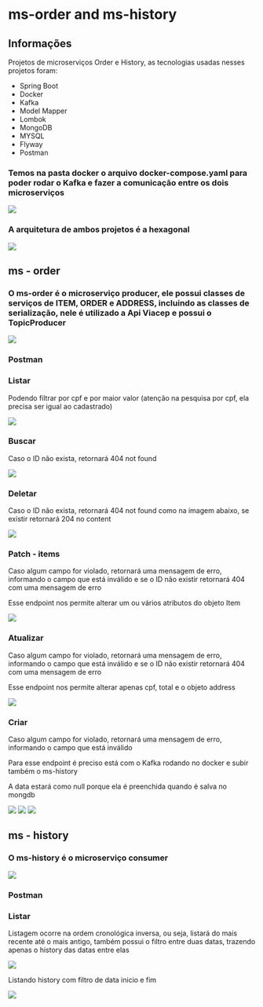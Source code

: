 # ms-order and ms-history

<h2> Informações</h2>

Projetos de microserviços Order e History, as tecnologias usadas nesses
projetos foram:
<ul>
  <li>Spring Boot</li>
  <li>Docker</li>
  <li>Kafka</li>
  <li>Model Mapper</li>
  <li>Lombok</li>
  <li>MongoDB</li>
  <li>MYSQL</li>
  <li>Flyway</li>
  <li>Postman</li>
</ul>

<h3> Temos na pasta docker o arquivo docker-compose.yaml para poder rodar o Kafka e fazer a comunicação entre os dois microserviços </h3>

![](./docs/image-arquivo-compose.png)

<h3> A arquitetura de ambos projetos é a hexagonal </h3>

![](./docs/arquitetura-hexagonal.png)

<h2>ms - order</h2>

<h3> O ms-order é o microserviço producer, ele possui classes de serviços de ITEM, ORDER e ADDRESS, incluindo as classes de serialização, nele é utilizado a Api Viacep e possui o TopicProducer</h3>

![](./docs/image-service-and-viacep.png)

<h3>Postman</h3>

<h3>Listar</h3>
<p>Podendo filtrar por cpf e por maior valor (atenção na pesquisa por cpf, ela precisa ser igual ao cadastrado)</p>

![](./docs/listar-order.png)

<h3>Buscar</h3>
<p>Caso o ID não exista, retornará 404 not found</p>

![](./docs/buscar-id.png)

<h3>Deletar</h3>
<p>Caso o ID não exista, retornará 404 not found como na imagem abaixo, se existir retornará 204 no content</p>

![](./docs/delete-order.png)

<h3>Patch - items</h3>
<p>Caso algum campo for violado, retornará uma mensagem de erro, informando o campo que está inválido e se o ID não existir retornará 404 com uma mensagem de erro</p>
<p>Esse endpoint nos permite alterar um ou vários atributos do objeto Item</p>

![](./docs/patch-response.png)

<h3>Atualizar</h3>
<p>Caso algum campo for violado, retornará uma mensagem de erro, informando o campo que está inválido e se o ID não existir retornará 404 com uma mensagem de erro</p>
<p>Esse endpoint nos permite alterar apenas cpf, total e o objeto address</p>

![](./docs/atualizar-order.png)

<h3>Criar</h3>
<p>Caso algum campo for violado, retornará uma mensagem de erro, informando o campo que está inválido</p>
<p>Para esse endpoint é preciso está com o Kafka rodando no docker e subir também o ms-history</p>
<p>A data estará como null porque ela é preenchida quando é salva no mongdb</p>

![](./docs/docker-kafka.png)
![](./docs/create-order.png)
![](./docs/log-hisstory.png)

<h2>ms - history</h2>

<h3> O ms-history é o microserviço consumer</h3>

![](./docs/topic-consumer-history.png)


<h3>Postman</h3>

<h3>Listar</h3>
<p>Listagem ocorre na ordem cronológica inversa, ou seja, listará do mais recente até o mais antigo, também possui o filtro entre duas datas, trazendo apenas o history das datas entre elas</p>

![](./docs/listar-history.png)

<p>Listando history com filtro de data inicio e fim</p>

![](./docs/ordem-history.png)
